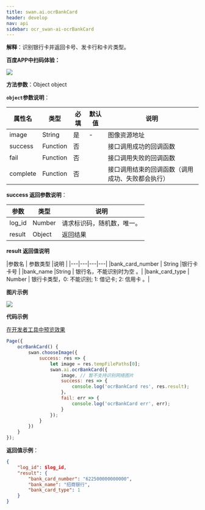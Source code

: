```yaml
---
title: swan.ai.ocrBankCard
header: develop
nav: api
sidebar: ocr_swan-ai-ocrBankCard
---
```


 

**解释**：识别银行卡并返回卡号、发卡行和卡片类型。

**百度APP中扫码体验：**

<img src="	https://b.bdstatic.com/miniapp/assets/images/doc_demo/ocrBankCard.png"  class="demo-qrcode-image" />

**方法参数**：Object object

**`object`参数说明**：

|属性名 |类型  |必填 | 默认值 |说明|
|---- | ---- | ---- | ----|----|
|image | String | 是   |- | 图像资源地址|
|success |Function    |否 | |      接口调用成功的回调函数|
|fail |   Function|    否  | |     接口调用失败的回调函数|
|complete  |  Function  |  否   | |    接口调用结束的回调函数（调用成功、失败都会执行）|

**success 返回参数说明**：

|参数 | 类型 | 说明  |
|---- | ---- | ---- |
|log_id | Number |请求标识码，随机数，唯一。|
|result | Object |返回结果|

**result 返回值说明**

|参数名 | 参数类型 |说明  |
|---|---|---|---|
|bank_card_number  |  String  |银行卡卡号 |
|bank_name |String | 银行名，不能识别时为空 。|
|bank_card_type | Number | 银行卡类型，0: 不能识别; 1: 借记卡; 2: 信用卡 。|

**图片示例**

<div class="m-doc-custom-examples">
    <div class="m-doc-custom-examples-correct">
        <img src="https://b.bdstatic.com/miniapp/images/ocrBankCard.gif">
    </div>
    <div class="m-doc-custom-examples-correct">
        <img src=" ">
    </div>
    <div class="m-doc-custom-examples-correct">
        <img src=" ">
    </div>     
</div>

**代码示例**

<a href="swanide://fragment/1e8e28ffd4bb694c9c9b006da1b3f31c1569500427353" title="在开发者工具中预览效果" target="_self">在开发者工具中预览效果</a>


```js
Page({
    ocrBankCard() {
        swan.chooseImage({
            success: res => {
                let image = res.tempFilePaths[0];
                swan.ai.ocrBankCard({
                    image, // 暂不支持识别网络图片
                    success: res => {
                        console.log('ocrBankCard res', res.result);
                    }，
                    fail: err => {
                        console.log('ocrBankCard err', err);
                    }
                });
            }
        })
    }
});
```

**返回值示例**：
```json
{
    "log_id": $log_id,
    "result": {
        "bank_card_number": "622500000000000",
        "bank_name": "招商银行",
        "bank_card_type": 1
    }
}
```